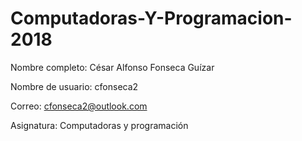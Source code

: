# Computadoras-Y-Programacion-2018

Nombre completo: César Alfonso Fonseca Guízar

Nombre de usuario: cfonseca2

Correo: cfonseca2@outlook.com

Asignatura: Computadoras y programación
